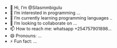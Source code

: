 - 👋 Hi, I’m @Silasmmbigulu
- 👀 I’m interested in programming ...
- 🌱 I’m currently learning programming languages ..
- 💞️ I’m looking to collaborate on ...
- 📫 How to reach me: whatsapp +254757901898...
- 😄 Pronouns: ...
- ⚡ Fun fact: ...

<!---
Silasmmbigulu/Silasmmbigulu is a ✨ special ✨ repository because its `README.md` (this file) appears on your GitHub profile.
You can click the Preview link to take a look at your changes.
--->
